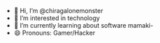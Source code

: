 - 👋 Hi, I’m @chiragalonemonster
- 👀 I’m interested in technology 
- 🌱 I’m currently learning about software mamaki-
- 😄 Pronouns: Gamer/Hacker

<!---
chiragalonemonster/chiragalonemonster is a ✨ special ✨ repository because its `README.md` (this file) appears on your GitHub profile.
You can click the Preview link to take a look at your changes.
--->
